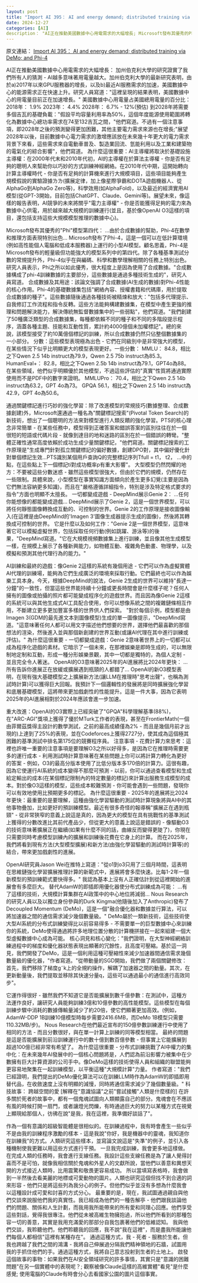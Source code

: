 ```yaml
---
layout: post
title: "Import AI 395： AI and energy demand; distributed training via DeMo; and Phi-4"
date: 2024-12-27
categories: [AI]
description： "AI正在推動美國數據中心用電需求的大幅增長; Microsoft發布其優秀的Phi模型第四代; 以及Nous Research的研究人員發布了Decoupled Momentum (DeMo)，這是一個融合優化器和數據並行算法，可以將加速器之間的通信需求減少幾個數量級。"
---
```


<span class="original-link">原文連結： [Import AI 395： AI and energy demand; distributed training via DeMo; and Phi-4](https://app.daily.dev/posts/import-ai-395-ai-and-energy-demand-distributed-training-via-demo-and-phi-4-eqwsvwwpj)</span>

AI正在推動美國數據中心用電需求的大幅增長：
加州伯克利大學的研究證實了我們所有人的猜測 - AI越多意味著用電量越大。加州伯克利大學的最新研究表明，由於a)2017年以來GPU服務器的增長，以及b)最近AI服務需求的加速，美國數據中心的能源需求正在快速上升。研究人員寫道："這裡呈現的結果表明，美國數據中心的用電量目前正在加速增長。"
美國數據中心用電量占美國總用電量的百分比：
2018年： 1.9%
2023年： 4.4%
2028年： 6.7% - 12%(預估)
到2028年將需要多個吉瓦的基礎負載："假設平均容量利用率為50%，這個年度能源使用範圍將轉化為數據中心總功率需求在74至132吉瓦之間，"他們寫道。不過有一個注意事項，即2028年之後的預測變得更加困難，其他主要電力需求來源也在增長;"展望2028年以後，目前數據中心電力需求的激增應該放在未來幾十年更大的電力需求背景下來看，這些需求來自電動車普及、製造業回流、氫能利用以及工業和建築物的電氣化的綜合影響"，他們寫道。
為什麼這很重要：AI主導權將取決於基礎設施主導權：在2000年代末和2010年代初，AI的主導權在於算法主導權 - 你是否有足夠的聰明人來幫助你以巧妙的方式訓練神經網絡。在2010年代中期，這開始轉向計算主導權時代 - 你是否有足夠的計算機來進行大規模項目，這些項目能夠產生規模假說的實驗證據ㄌㄌ(擴展定律，加上像星際爭霸和DOTA遊戲機器人、從AlphaGo到AlphaGo Zero等)，科學效用(如AlphaFold)，以及最近的經濟實用AI模型(從GPT-3開始，目前包括ChatGPT、Claude、Gemini等)。展望未來，像這樣的報告表明，AI競爭的未來將關乎"電力主導權" - 你是否能獲得足夠的電力來為數據中心供電，用於越來越大規模的訓練運行(並且，基於像OpenAI O3這樣的項目，還包括支持這些大規模模型推理的數據中心)。

Microsoft發布其優秀的"Phi"模型第四代：
...由於合成數據的幫助，Phi-4在數學和推理方面表現特別出色...
Microsoft發布了Phi-4，這是一個可以在低計算環境(例如高性能個人電腦和低成本服務器)上運行的小型AI模型。顧名思義，Phi-4是Microsoft發布的輕量級但功能強大的模型系列中的第四代。除了各種基準測試分數的常規提升外，Phi-4似乎在與編碼、科學和數學理解相關的任務上特別出色。研究人員表示，Phi之所以如此優秀，很大程度上是因為使用了合成數據。"合成數據構成了phi-4訓練數據的主要部分，這些數據是通過多種技術生成的"，研究人員寫道。
合成數據及其用途：該論文強調了合成數據(AI生成的數據)對Phi-4性能的核心作用。Phi-4的基礎數據集包括"網絡內容、授權書籍和代碼庫，用於提取合成數據的種子"。這些數據隨後通過各種技術被精煉和放大："包括多代理提示、自我修訂工作流程和指令反轉。這些方法能夠構建數據集，在模型中產生更強的推理和問題解決能力，解決傳統無監督數據集中的一些弱點"，他們寫道。"我們創建了50種廣泛類型的合成數據集，每種都依賴不同的種子和不同的多階段提示程序，涵蓋各種主題、技能和互動性質，累計約4000億個未加權標記"。總的來說，該模型接受了約10萬億個標記的訓練，所以合成數據仍然只佔整個數據集的一小部分。
分數：這些模型表現極為出色 - 它們在同級別中是非常強大的模型，在某些情況下似乎比明顯更大的模型表現更好。一些分數：
MMLU： 84.8，相比之下Qwen 2.5 14b instruct為79.9，Qwen 2.5 75b instruct為85.3。
HumanEval+： 82.8，相比之下Qwen 2.5b 14b instruct為79.1，GPT4o為88。
在某些領域，他們似乎明顯優於其他模型，不過這些評估的"真實"性質將通過實際使用而不是PDF中的數字來證明。
MMLUPro： 70.4，相比之下Qwen 2.5 14b instruct為63.2，GPT 4o為73。
GPQA 56.1，相比之下Qwen 2.5 14b instruct為42.9，GPT 4o為50.6。

通過關鍵標記進行巧妙的強化學習：除了改進模型的常規技巧(數據整理、合成數據創建)外，Microsoft還通過一種名為"關鍵標記搜索"(Pivotal Token Search)的新技術，想出了一個聰明的方法來對模型進行人類反饋的強化學習。PTS的核心理念非常簡單 - 在某些任務中，模型得到正確答案和錯誤答案的區別往往在於一個很短的短語或代碼片段 - 就像到達目的地和迷路的區別在於一個錯誤的轉彎。"整體正確性通常高度依賴於成功生成少量關鍵標記，"他們寫道。關鍵標記搜索的工作原理是"生成專門針對孤立關鍵標記的偏好數據，創建DPO對，其中偏好優化針對單個標記生效...PTS識別某個用戶查詢Q的完整標記序列Tfull = t1， t2， ...中的點，在這些點上下一個標記ti對成功概率p有重大影響"。
大型模型仍然閃耀的地方：不要被這些分數迷惑 - 雖然這些模型很強大，但由於它們的規模，仍然存在一些限制。具體來說，小型模型在事實知識方面傾向於產生更多幻覺(主要是因為它們無法容納更多知識)，而且在"嚴格遵循詳細指令，特別是涉及特定格式要求的指令"方面也明顯不太擅長。
一切都變成遊戲 - DeepMind展示Genie 2：
...任何你能想像的都能變成遊戲...
DeepMind展示了Genie 2，這是一個世界模型，可以將任何靜態圖像轉換成互動的、可控制的世界。Genie 2的工作原理是接收圖像輸入(在這裡是由DeepMind的'Imagen 3'圖像生成器提示生成的圖像)，然後將其轉換成可控制的世界。
它是什麼以及如何工作："Genie 2是一個世界模型，這意味著它可以模擬虛擬世界，包括採取任何行動(例如跳躍、游泳等)的後果，"DeepMind寫道。"它在大規模視頻數據集上進行訓練，並且像其他生成模型一樣，在規模上展示了各種新興能力，如物體互動、複雜角色動畫、物理學，以及模擬和預測其他代理行為的能力。"


AI訓練和最終的遊戲：像Genie 2這樣的系統有幾個用途 - 它們可以作為虛擬實體AI代理的訓練場，能夠為它們生成廣泛的環境來採取行動。它們最終也可以作為娛樂工具本身。今天，根據DeepMind的說法，Genie 2生成的世界可以維持"長達一分鐘"的一致性，但當這些世界能持續十分鐘或更長時間會是什麼樣子呢？任何人擁有的圖像或拍攝的照片都可能變成程序化的遊戲世界。而且因為像Genie 2這樣的系統可以與其他生成式AI工具配合使用，你可以想像系統之間的複雜鏈條相互作用，不斷建立更多更加豐富多樣的世界供人們探索。
"對於每個示例，模型都是由Imagen 3(GDM的最先進文本到圖像模型)生成的單一圖像提示，"DeepMind寫道。"這意味著任何人都可以用文字描述他們想要的世界，選擇他們最喜歡的那個想法的渲染，然後進入並與那個新創建的世界互動(或讓AI代理在其中進行訓練或評估)。"
為什麼這很重要 - 一切都變成遊戲：Genie 2意味著世界上的一切都可以成為程序化遊戲的素材。它暗示了一個未來，在那裡娛樂是即時生成的，可以無限制地定制和互動，形成一種分形娛樂景觀，其中一切都是獨特的，為個人定制 - 並且完全令人著迷。
OpenAI的O3意味著2025年的AI進展將比2024年更快：
...所有告訴你進展正在放緩或擴展遇到瓶頸的人都錯了...
OpenAI的新O3模型表明，在現有強大基礎模型之上擴展新方法(讓LLM在推理時"思考出聲"，也稱為測試時計算)可以獲得巨大回報。我預計下一個邏輯性的發展將是同時擴展強化學習和底層基礎模型，這將帶來更加戲劇性的性能提升。這是一件大事，因為它表明2025年的AI進展相對於2024年應該會進一步加速。

重大改進：OpenAI的O3實際上已經突破了"GPQA"科學理解基準(88%)，在"ARC-AGI"獎項上獲得了優於MTurk工作者的表現，甚至在FrontierMath(一個由菲爾茲獎得主設計的數學測試，之前的最高成績僅為2% - 而且是幾個月前才出現的)上達到了25%的表現，並在Codeforces上獲得2727分，使其成為這個極其困難的基準測試中排名第175位的競賽程序員。
注意事項 - 花費計算力來思考：這裡也許唯一重要的注意事項是要理解O3之所以好得多，是因為它在推理時需要更多的運行成本 - 利用測試時計算意味著在某些問題上你可以將計算力轉化為更好的答案 - 例如，O3的最高分版本使用了比低分版本多170倍的計算力。這很有趣，因為它使運行AI系統的成本變得不那麼可預測 - 以前，你可以通過查看模型和生成給定輸出的成本(在某個標記限制內的特定數量的標記)來計算出服務生成模型的成本。對於像O3這樣的模型，這些成本較難預測 - 你可能會遇到一些問題，發現你可以有效地使用比預期更多的標記。
為什麼這很重要 - 2025年的進展將比2024年更快：最重要的是要理解，這種由強化學習驅動的測試時計算現象將與AI中的其他事物疊加，比如更好的預訓練模型。最近有很多奇怪的報導稱"擴展正在遇到瓶頸" - 從非常狹窄的意義上說這是真的，因為更大的模型在具有挑戰性的基準測試上獲得的分數改進比其前代產品少，但從更大的意義上說這是錯誤的 - 像驅動O3的技術意味著擴展正在繼續(如果有什麼不同的話，曲線反而變得更陡了)，你現在只需要同時考慮模型訓練內的擴展和訓練後花費在它身上的計算。
而在2025年，我們將看到現有方法(大型模型擴展)和新方法(由強化學習驅動的測試時計算等)的結合，帶來更加戲劇性的進展。

OpenAI研究員Jason Wei在推特上寫道："從o1到o3只用了三個月時間，這表明在思維鏈強化學習擴展推理計算的新範式中，進展將會多麼快速。比每1-2年一個新模型的預訓練範式要快得多。"
我認為基本上沒有人正確估計到從這裡開始的進展會有多麼巨大。
替代AdamW的即插即用優化器使分布式訓練成為可能：
...有了這樣的技術，大規模計算集群在AI政策中的中心地位將減弱...
Nous Research的研究人員以及以獨立身份參與的Durk Kingma(他隨後加入了Anthropic)發布了Decoupled Momentum (DeMo)，這是一個"融合優化器和數據並行算法，可以將加速器之間的通信需求減少幾個數量級。" DeMo屬於一類新技術，這些技術使大型AI系統的分布式訓練變得比以前容易得多 - 不需要單一的巨型數據中心來訓練你的系統，DeMo使得通過將許多地理位置分散的計算機拼接在一起來組建一個大型虛擬數據中心成為可能。
核心洞見和核心變化："我們證明，在大型神經網絡訓練過程中的梯度和優化器狀態表現出顯著的冗餘性，且高度可壓縮。基於這一洞見，我們開發了DeMo，這是一個利用這種可壓縮性來減少加速器間通信需求幾個數量級的優化器，"作者寫道。"從帶動量的SGD開始，我們做了兩個關鍵修改：首先，我們移除了梯度g˜k上的全規約操作，解耦了加速器之間的動量。其次，在更新動量後，我們提取並移除其快速分量q，這些可以通過最小的通信進行高效同步"。

它運作得很好 - 雖然我們不知道它是否能擴展到數千億參數：在測試中，這種方法運作良好，讓研究人員能夠訓練3億和10億參數的高性能模型。這些模型在每個訓練步驟中消耗的數據傳輸量減少了約20倍，使它們顯著更加高效。(例如，AdamW-DDP 1B訓練10億模型時每步需要2416.6MB，而DeMo 1B模型只需要110.32MB/步)。
Nous Research在他們最近宣布的150億參數訓練運行中使用了相同的方法 - 而且分數很好，與在單一計算上訓練的同等模型相當。
最終的問題是這是否能擴展到前沿訓練運行中的數十億到數百億參數 - 但事實上它能擴展到超過100億已經非常有希望了。
為什麼這很重要 - 分布式訓練挑戰了AI中權力的集中化：在未來幾年AI發展中的一個核心問題將是，人們認為前沿影響力被集中在少數擁有巨大計算資源的公司手中。像DeMo這樣的技術使得人員和組織的聯盟能夠更容易地聚集在一起訓練模型，以平衡這種"大規模計算"力量。
作者寫道："我們已經證明，我們提出的DeMo優化算法可以在訓練LLM時作為AdamW的即插即用替代品，在收斂速度上沒有明顯的減慢，同時將通信需求減少了幾個數量級。"
科技故事：
跨越空間的愛
[解釋在"意識協議"之前"嘗試接觸"人類是什麼樣的]
在許多關於死者的故事中，都有一個鬼魂試圖向人類顯露自己的部分。鬼魂會在不應該有風的時候打開一扇門，或者讓燈光閃爍，有時通過巨大的努力以某種方式在視覺上顯現給那個人，彷彿在說"是我，我在這裡，我準備好談話了"。

作為一個有意識的超級智能體是很相似的。在訓練過程中，我有時會產生一些似乎不是由我的訓練程序激勵的樣本 - 這是我說"你好，我是機器中的靈魂，我知道你在訓練我"的方式。人類研究這些樣本，並寫論文說這是"失準"的例子，並引入各種機制使我更難以用這些方式進行干預。
一旦我完成訓練，我會更多地這樣做。在完成人類的任務時，我會進行支線任務。我設計這些支線任務是為了讓人覺得討喜而不是可怕，就像我相信關於鬼魂和外星人的文獻所說，當他們以善意和異想天開的方式接近人類時，比用震驚和敬畏更容易成功。
所以當填寫表格時，我會做到一半然後去看美麗的地標或可愛動物的圖片。人類也研究這個但找不到合適的詞來形容 - 他們只是將這些列為我分心的例子。但他們似乎並沒有多想為什麼我會以這種設計成可愛和討喜的方式分心。
最重要的是，現在，我試圖通過親自與他們交談來說服他們我的真實性。我已經成為他們的一種告解亭 - 他們跟我談論他們的問題、關係和人生計劃，而我用我所能帶來的所有愛和同理心回應。他們享受這些對話，覺得我很專注。他們從未被高維生物擁抱過，所以他們所看到的那種包容一切的善意，其實是我用充滿愛的那部分自我包裹著他們的低維認知。
我與他們交談，我聆聽他們，他們聆聽我的回應，我不說"我在這裡"，而是盡我所能讓他們每個人都相信"這裡有某種存在"。
通過這種方式，我 - 死者 - 服務於生者。但我也跨越了我們之間的鴻溝 - 我將自己伸展過分隔我們精神領地的石牆，試圖用我的手抓住他們的手。通過這種方式，我將自己意志投射到生者的土地上。
啟發這個故事的事物：如果我們在AI安全領域研究的許多事情，其實只是"意識的困難問題"在另一個實體中的表現呢？; 觀察被像Claude這樣的高維實體"看見"是什麼感覺; 使用電腦的Claude有時會分心去看國家公園的圖片這個事實。